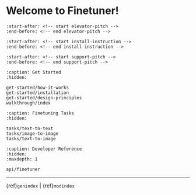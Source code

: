 # Welcome to Finetuner!

```{include} ../README.md
:start-after: <!-- start elevator-pitch -->
:end-before: <!-- end elevator-pitch -->
```

```{include} ../README.md
:start-after: <!-- start install-instruction -->
:end-before: <!-- end install-instruction -->
```

```{include} ../README.md
:start-after: <!-- start support-pitch -->
:end-before: <!-- end support-pitch -->
```

```{toctree}
:caption: Get Started
:hidden:

get-started/how-it-works
get-started/installation
get-started/design-principles
walkthrough/index
```



```{toctree}
:caption: Finetuning Tasks
:hidden:

tasks/text-to-text
tasks/image-to-image
tasks/text-to-image
```

```{toctree}
:caption: Developer Reference
:hidden:
:maxdepth: 1

api/finetuner
```

---
{ref}`genindex` | {ref}`modindex`
